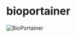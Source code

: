 # bioportainer

![BioPortainer](https://github.com/LaBiOS/bioportainer/blob/master/images/logo.png)
